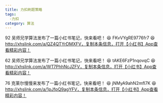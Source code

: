 ```yaml
---
title: 力扣刷题策略
tags: 
  -力扣
category: 算法
---
```

92 吴师兄学算法发布了一篇小红书笔记，快来看吧！ 😆 FKvVYgRE9776fr7 😆 http://xhslink.com/a/QZ4QTYrDMXFV，复制本条信息，打开【小红书】App查看精彩内容！

62 吴师兄学算法发布了一篇小红书笔记，快来看吧！ 😆 tAKE6FzP1nqovqC 😆 http://xhslink.com/a/WT7PhhNcJZFV，复制本条信息，打开【小红书】App查看精彩内容！

76 克莱尔慢慢来发布了一篇小红书笔记，快来看吧！ 😆 jNMyA9ahN2mfI7K 😆 http://xhslink.com/a/1pJfpQ9agYFV，复制本条信息，打开【小红书】App查看精彩内容！
